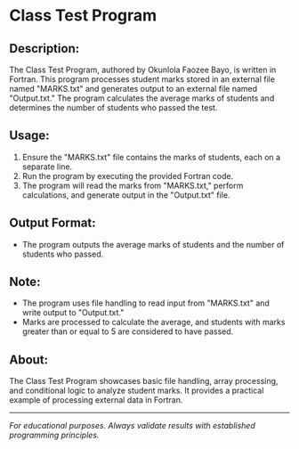# **Class Test Program**

## **Description:**
The Class Test Program, authored by Okunlola Faozee Bayo, is written in Fortran. This program processes student marks stored in an external file named "MARKS.txt" and generates output to an external file named "Output.txt." The program calculates the average marks of students and determines the number of students who passed the test.

## **Usage:**
1. Ensure the "MARKS.txt" file contains the marks of students, each on a separate line.
2. Run the program by executing the provided Fortran code.
3. The program will read the marks from "MARKS.txt," perform calculations, and generate output in the "Output.txt" file.

## **Output Format:**
- The program outputs the average marks of students and the number of students who passed.

## **Note:**
- The program uses file handling to read input from "MARKS.txt" and write output to "Output.txt."
- Marks are processed to calculate the average, and students with marks greater than or equal to 5 are considered to have passed.

## **About:**
The Class Test Program showcases basic file handling, array processing, and conditional logic to analyze student marks. It provides a practical example of processing external data in Fortran.

---

*For educational purposes. Always validate results with established programming principles.*

